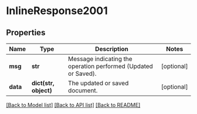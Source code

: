 # InlineResponse2001

## Properties
Name | Type | Description | Notes
------------ | ------------- | ------------- | -------------
**msg** | **str** | Message indicating the operation performed (Updated or Saved). | [optional] 
**data** | **dict(str, object)** | The updated or saved document. | [optional] 

[[Back to Model list]](../README.md#documentation-for-models) [[Back to API list]](../README.md#documentation-for-api-endpoints) [[Back to README]](../README.md)

